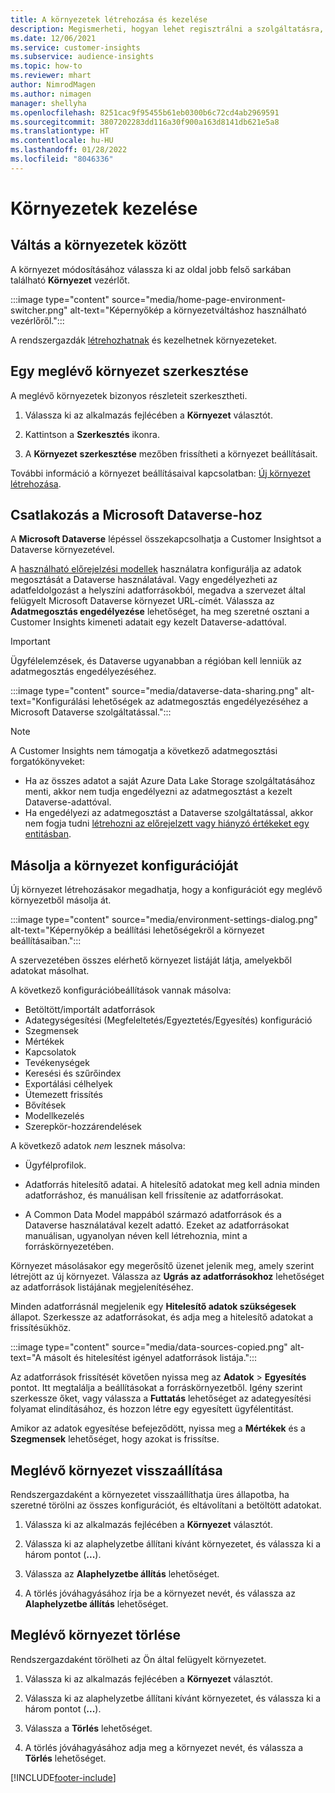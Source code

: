 ```yaml
---
title: A környezetek létrehozása és kezelése
description: Megismerheti, hogyan lehet regisztrálni a szolgáltatásra, és hogyan kezelhetők a környezetek.
ms.date: 12/06/2021
ms.service: customer-insights
ms.subservice: audience-insights
ms.topic: how-to
ms.reviewer: mhart
author: NimrodMagen
ms.author: nimagen
manager: shellyha
ms.openlocfilehash: 8251cac9f95455b61eb0300b6c72cd4ab2969591
ms.sourcegitcommit: 3807202283dd116a30f900a163d8141db621e5a8
ms.translationtype: HT
ms.contentlocale: hu-HU
ms.lasthandoff: 01/28/2022
ms.locfileid: "8046336"
---
```

# <a name="manage-environments"></a>Környezetek kezelése



## <a name="switch-environments"></a>Váltás a környezetek között

A környezet módosításához válassza ki az oldal jobb felső sarkában található **Környezet** vezérlőt.

:::image type="content" source="media/home-page-environment-switcher.png" alt-text="Képernyőkép a környezetváltáshoz használható vezérlőről.":::

A rendszergazdák [létrehozhatnak](create-environment.md) és kezelhetnek környezeteket.

## <a name="edit-an-existing-environment"></a>Egy meglévő környezet szerkesztése

A meglévő környezetek bizonyos részleteit szerkesztheti.

1.  Válassza ki az alkalmazás fejlécében a **Környezet** választót.

2.  Kattintson a **Szerkesztés** ikonra.

3. A **Környezet szerkesztése** mezőben frissítheti a környezet beállításait.

További információ a környezet beállításaival kapcsolatban: [Új környezet létrehozása](create-environment.md).

## <a name="connect-to-microsoft-dataverse"></a>Csatlakozás a Microsoft Dataverse-hoz
   
A **Microsoft Dataverse** lépéssel összekapcsolhatja a Customer Insightsot a Dataverse környezetével.

A [használható előrejelzési modellek](predictions-overview.md#out-of-box-models) használatra konfigurálja az adatok megosztását a Dataverse használatával. Vagy engedélyezheti az adatfeldolgozást a helyszíni adatforrásokból, megadva a szervezet által felügyelt Microsoft Dataverse környezet URL-címét. Válassza az **Adatmegosztás engedélyezése** lehetőséget, ha meg szeretné osztani a Customer Insights kimeneti adatait egy kezelt Dataverse-adattóval.

> [!IMPORTANT]
> Ügyfélelemzések, és Dataverse ugyanabban a régióban kell lenniük az adatmegosztás engedélyezéséhez.

:::image type="content" source="media/dataverse-data-sharing.png" alt-text="Konfigurálási lehetőségek az adatmegosztás engedélyezéséhez a Microsoft Dataverse szolgáltatással.":::

> [!NOTE]
> A Customer Insights nem támogatja a következő adatmegosztási forgatókönyveket:
> - Ha az összes adatot a saját Azure Data Lake Storage szolgáltatásához menti, akkor nem tudja engedélyezni az adatmegosztást a kezelt Dataverse-adattóval.
> - Ha engedélyezi az adatmegosztást a Dataverse szolgáltatással, akkor nem fogja tudni [létrehozni az előrejelzett vagy hiányzó értékeket egy entitásban](predictions.md).

## <a name="copy-the-environment-configuration"></a>Másolja a környezet konfigurációját

Új környezet létrehozásakor megadhatja, hogy a konfigurációt egy meglévő környezetből másolja át. 

:::image type="content" source="media/environment-settings-dialog.png" alt-text="Képernyőkép a beállítási lehetőségekről a környezet beállításaiban.":::

A szervezetében összes elérhető környezet listáját látja, amelyekből adatokat másolhat.

A következő konfigurációbeállítások vannak másolva:

- Betöltött/importált adatforrások
- Adategységesítési (Megfeleltetés/Egyeztetés/Egyesítés) konfiguráció
- Szegmensek
- Mértékek
- Kapcsolatok
- Tevékenységek
- Keresési és szűrőindex
- Exportálási célhelyek
- Ütemezett frissítés
- Bővítések
- Modellkezelés
- Szerepkör-hozzárendelések

A következő adatok *nem* lesznek másolva:

- Ügyfélprofilok.
- Adatforrás hitelesítő adatai. A hitelesítő adatokat meg kell adnia minden adatforráshoz, és manuálisan kell frissítenie az adatforrásokat.

- A Common Data Model mappából származó adatforrások és a Dataverse használatával kezelt adattó. Ezeket az adatforrásokat manuálisan, ugyanolyan néven kell létrehoznia, mint a forráskörnyezetében.

Környezet másolásakor egy megerősítő üzenet jelenik meg, amely szerint létrejött az új környezet. Válassza az **Ugrás az adatforrásokhoz** lehetőséget az adatforrások listájának megjelenítéséhez.

Minden adatforrásnál megjelenik egy **Hitelesítő adatok szükségesek** állapot. Szerkessze az adatforrásokat, és adja meg a hitelesítő adatokat a frissítésükhöz.

:::image type="content" source="media/data-sources-copied.png" alt-text="A másolt és hitelesítést igényel adatforrások listája.":::

Az adatforrások frissítését követően nyissa meg az **Adatok** > **Egyesítés** pontot. Itt megtalálja a beállításokat a forráskörnyezetből. Igény szerint szerkessze őket, vagy válassza a **Futtatás** lehetőséget az adategyesítési folyamat elindításához, és hozzon létre egy egyesített ügyfélentitást.

Amikor az adatok egyesítése befejeződött, nyissa meg a **Mértékek** és a **Szegmensek** lehetőséget, hogy azokat is frissítse.

## <a name="reset-an-existing-environment"></a>Meglévő környezet visszaállítása

Rendszergazdaként a környezetet visszaállíthatja üres állapotba, ha szeretné törölni az összes konfigurációt, és eltávolítani a betöltött adatokat.

1.  Válassza ki az alkalmazás fejlécében a **Környezet** választót. 

2.  Válassza ki az alaphelyzetbe állítani kívánt környezetet, és válassza ki a három pontot (**...**). 

3. Válassza az **Alaphelyzetbe állítás** lehetőséget. 

4.  A törlés jóváhagyásához írja be a környezet nevét, és válassza az **Alaphelyzetbe állítás** lehetőséget.

## <a name="delete-an-existing-environment"></a>Meglévő környezet törlése

Rendszergazdaként törölheti az Ön által felügyelt környezetet.

1.  Válassza ki az alkalmazás fejlécében a **Környezet** választót.

2.  Válassza ki az alaphelyzetbe állítani kívánt környezetet, és válassza ki a három pontot (**...**). 

3. Válassza a **Törlés** lehetőséget. 

4.  A törlés jóváhagyásához adja meg a környezet nevét, és válassza a **Törlés** lehetőséget.


[!INCLUDE[footer-include](../includes/footer-banner.md)]
